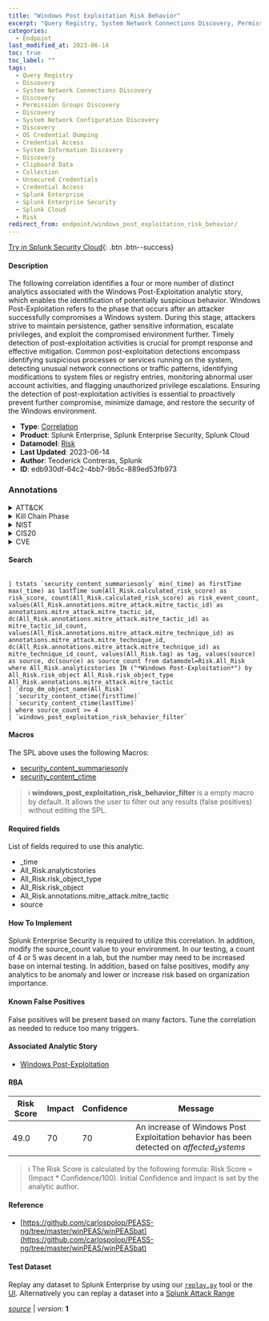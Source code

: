 ```yaml
---
title: "Windows Post Exploitation Risk Behavior"
excerpt: "Query Registry, System Network Connections Discovery, Permission Groups Discovery, System Network Configuration Discovery, OS Credential Dumping, System Information Discovery, Clipboard Data, Unsecured Credentials"
categories:
  - Endpoint
last_modified_at: 2023-06-14
toc: true
toc_label: ""
tags:
  - Query Registry
  - Discovery
  - System Network Connections Discovery
  - Discovery
  - Permission Groups Discovery
  - Discovery
  - System Network Configuration Discovery
  - Discovery
  - OS Credential Dumping
  - Credential Access
  - System Information Discovery
  - Discovery
  - Clipboard Data
  - Collection
  - Unsecured Credentials
  - Credential Access
  - Splunk Enterprise
  - Splunk Enterprise Security
  - Splunk Cloud
  - Risk
redirect_from: endpoint/windows_post_exploitation_risk_behavior/
---
```




[Try in Splunk Security Cloud](https://www.splunk.com/en_us/cyber-security.html){: .btn .btn--success}

#### Description

The following correlation identifies a four or more number of distinct analytics associated with the Windows Post-Exploitation analytic story, which enables the identification of potentially suspicious behavior. Windows Post-Exploitation refers to the phase that occurs after an attacker successfully compromises a Windows system. During this stage, attackers strive to maintain persistence, gather sensitive information, escalate privileges, and exploit the compromised environment further. Timely detection of post-exploitation activities is crucial for prompt response and effective mitigation. Common post-exploitation detections encompass identifying suspicious processes or services running on the system, detecting unusual network connections or traffic patterns, identifying modifications to system files or registry entries, monitoring abnormal user account activities, and flagging unauthorized privilege escalations. Ensuring the detection of post-exploitation activities is essential to proactively prevent further compromise, minimize damage, and restore the security of the Windows environment.

- **Type**: [Correlation](https://github.com/splunk/security_content/wiki/Detection-Analytic-Types)
- **Product**: Splunk Enterprise, Splunk Enterprise Security, Splunk Cloud
- **Datamodel**: [Risk](https://docs.splunk.com/Documentation/CIM/latest/User/Risk)
- **Last Updated**: 2023-06-14
- **Author**: Teoderick Contreras, Splunk
- **ID**: edb930df-64c2-4bb7-9b5c-889ed53fb973

### Annotations
<details>
  <summary>ATT&CK</summary>

<div markdown="1">

#### [ATT&CK](https://attack.mitre.org/)

| ID          | Technique   | Tactic         |
| ----------- | ----------- |--------------- |
| [T1012](https://attack.mitre.org/techniques/T1012/) | Query Registry | Discovery |

| [T1049](https://attack.mitre.org/techniques/T1049/) | System Network Connections Discovery | Discovery |

| [T1069](https://attack.mitre.org/techniques/T1069/) | Permission Groups Discovery | Discovery |

| [T1016](https://attack.mitre.org/techniques/T1016/) | System Network Configuration Discovery | Discovery |

| [T1003](https://attack.mitre.org/techniques/T1003/) | OS Credential Dumping | Credential Access |

| [T1082](https://attack.mitre.org/techniques/T1082/) | System Information Discovery | Discovery |

| [T1115](https://attack.mitre.org/techniques/T1115/) | Clipboard Data | Collection |

| [T1552](https://attack.mitre.org/techniques/T1552/) | Unsecured Credentials | Credential Access |

</div>
</details>


<details>
  <summary>Kill Chain Phase</summary>

<div markdown="1">

* Exploitation


</div>
</details>


<details>
  <summary>NIST</summary>

<div markdown="1">

* DE.AE



</div>
</details>

<details>
  <summary>CIS20</summary>

<div markdown="1">

* CIS 10



</div>
</details>

<details>
  <summary>CVE</summary>

<div markdown="1">


</div>
</details>


#### Search

```

| tstats `security_content_summariesonly` min(_time) as firstTime max(_time) as lastTime sum(All_Risk.calculated_risk_score) as risk_score, count(All_Risk.calculated_risk_score) as risk_event_count, values(All_Risk.annotations.mitre_attack.mitre_tactic_id) as annotations.mitre_attack.mitre_tactic_id, dc(All_Risk.annotations.mitre_attack.mitre_tactic_id) as mitre_tactic_id_count, values(All_Risk.annotations.mitre_attack.mitre_technique_id) as annotations.mitre_attack.mitre_technique_id, dc(All_Risk.annotations.mitre_attack.mitre_technique_id) as mitre_technique_id_count, values(All_Risk.tag) as tag, values(source) as source, dc(source) as source_count from datamodel=Risk.All_Risk where All_Risk.analyticstories IN ("*Windows Post-Exploitation*") by All_Risk.risk_object All_Risk.risk_object_type All_Risk.annotations.mitre_attack.mitre_tactic 
| `drop_dm_object_name(All_Risk)` 
| `security_content_ctime(firstTime)` 
| `security_content_ctime(lastTime)` 
| where source_count >= 4 
| `windows_post_exploitation_risk_behavior_filter`
```

#### Macros
The SPL above uses the following Macros:
* [security_content_summariesonly](https://github.com/splunk/security_content/blob/develop/macros/security_content_summariesonly.yml)
* [security_content_ctime](https://github.com/splunk/security_content/blob/develop/macros/security_content_ctime.yml)

> :information_source:
> **windows_post_exploitation_risk_behavior_filter** is a empty macro by default. It allows the user to filter out any results (false positives) without editing the SPL.



#### Required fields
List of fields required to use this analytic.
* _time
* All_Risk.analyticstories
* All_Risk.risk_object_type
* All_Risk.risk_object
* All_Risk.annotations.mitre_attack.mitre_tactic
* source



#### How To Implement
Splunk Enterprise Security is required to utilize this correlation. In addition, modify the source_count value to your environment. In our testing, a count of 4 or 5 was decent in a lab, but the number may need to be increased base on internal testing. In addition, based on false positives, modify any analytics to be anomaly and lower or increase risk based on organization importance.
#### Known False Positives
False positives will be present based on many factors. Tune the correlation as needed to reduce too many triggers.

#### Associated Analytic Story
* [Windows Post-Exploitation](/stories/windows_post-exploitation)




#### RBA

| Risk Score  | Impact      | Confidence   | Message      |
| ----------- | ----------- |--------------|--------------|
| 49.0 | 70 | 70 | An increase of Windows Post Exploitation behavior has been detected on $affected_systems$ |


> :information_source:
> The Risk Score is calculated by the following formula: Risk Score = (Impact * Confidence/100). Initial Confidence and Impact is set by the analytic author.


#### Reference

* [https://github.com/carlospolop/PEASS-ng/tree/master/winPEAS/winPEASbat](https://github.com/carlospolop/PEASS-ng/tree/master/winPEAS/winPEASbat)



#### Test Dataset
Replay any dataset to Splunk Enterprise by using our [`replay.py`](https://github.com/splunk/attack_data#using-replaypy) tool or the [UI](https://github.com/splunk/attack_data#using-ui).
Alternatively you can replay a dataset into a [Splunk Attack Range](https://github.com/splunk/attack_range#replay-dumps-into-attack-range-splunk-server)




[*source*](https://github.com/splunk/security_content/tree/develop/detections/endpoint/windows_post_exploitation_risk_behavior.yml) \| *version*: **1**